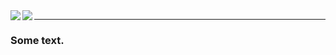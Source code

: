 <!--
**Xithrius/Xithrius** is a ✨ _special_ ✨ repository because its `README.md` (this file) appears on your GitHub profile.

Here are some ideas to get you started:

- 🔭 I’m currently working on ...
- 🌱 I’m currently learning ...
- 👯 I’m looking to collaborate on ...
- 🤔 I’m looking for help with ...
- 💬 Ask me about ...
- 📫 How to reach me: ...
- 😄 Pronouns: ...
- ⚡ Fun fact: ...
-->


<img align="left" src="https://github-readme-stats.vercel.app/api/top-langs/?username=Xithrius&layout=compact"/>

<img align="left" src="https://github-readme-stats.vercel.app/api?username=Xithrius&count_private=true&show_icons=true&"/>

<hr>

### Some text.
